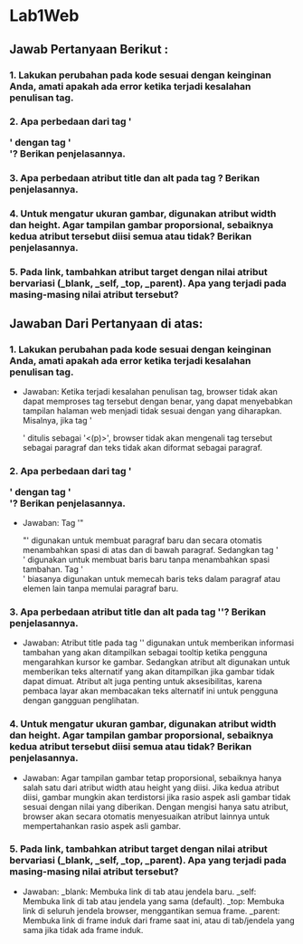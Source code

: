 # Lab1Web
## Jawab Pertanyaan Berikut :

### 1. Lakukan perubahan pada kode sesuai dengan keinginan Anda, amati apakah ada error ketika terjadi kesalahan penulisan tag.
### 2. Apa perbedaan dari tag '<p>' dengan tag '<br>'? Berikan penjelasannya.
### 3. Apa perbedaan atribut title dan alt pada tag <img>? Berikan penjelasannya.
### 4. Untuk mengatur ukuran gambar, digunakan atribut width dan height. Agar tampilan gambar proporsional, sebaiknya kedua atribut tersebut diisi semua atau tidak? Berikan penjelasannya.
### 5. Pada link, tambahkan atribut target dengan nilai atribut bervariasi (_blank, _self, _top, _parent). Apa yang terjadi pada masing-masing nilai atribut tersebut?

## Jawaban Dari Pertanyaan di atas:

### 1. Lakukan perubahan pada kode sesuai dengan keinginan Anda, amati apakah ada error ketika terjadi kesalahan penulisan tag. 

- Jawaban: Ketika terjadi kesalahan penulisan tag, browser tidak akan dapat memproses tag tersebut dengan benar, yang dapat menyebabkan tampilan halaman web menjadi tidak sesuai dengan yang diharapkan. Misalnya, jika tag '<p>' ditulis sebagai '<(p)>', browser tidak akan mengenali tag tersebut sebagai paragraf dan teks tidak akan diformat sebagai paragraf. 


### 2. Apa perbedaan dari tag '<p>' dengan tag '<br>'? Berikan penjelasannya.

- Jawaban: Tag '"<p>"' digunakan untuk membuat paragraf baru dan secara otomatis menambahkan spasi di atas dan di bawah paragraf. Sedangkan tag '<br>' digunakan untuk membuat baris baru tanpa menambahkan spasi tambahan. Tag '<br>' biasanya digunakan untuk memecah baris teks dalam paragraf atau elemen lain tanpa memulai paragraf baru.

### 3. Apa perbedaan atribut title dan alt pada tag '<img>'? Berikan penjelasannya.

- Jawaban: Atribut title pada tag '<img>' digunakan untuk memberikan informasi tambahan yang akan ditampilkan sebagai tooltip ketika pengguna mengarahkan kursor ke gambar. Sedangkan atribut alt digunakan untuk memberikan teks alternatif yang akan ditampilkan jika gambar tidak dapat dimuat. Atribut alt juga penting untuk aksesibilitas, karena pembaca layar akan membacakan teks alternatif ini untuk pengguna dengan gangguan penglihatan.

### 4. Untuk mengatur ukuran gambar, digunakan atribut width dan height. Agar tampilan gambar proporsional, sebaiknya kedua atribut tersebut diisi semua atau tidak? Berikan penjelasannya.

- Jawaban: Agar tampilan gambar tetap proporsional, sebaiknya hanya salah satu dari atribut width atau height yang diisi. Jika kedua atribut diisi, gambar mungkin akan terdistorsi jika rasio aspek asli gambar tidak sesuai dengan nilai yang diberikan. Dengan mengisi hanya satu atribut, browser akan secara otomatis menyesuaikan atribut lainnya untuk mempertahankan rasio aspek asli gambar.

### 5. Pada link, tambahkan atribut target dengan nilai atribut bervariasi (_blank, _self, _top, _parent). Apa yang terjadi pada masing-masing nilai atribut tersebut?

- Jawaban:
_blank: Membuka link di tab atau jendela baru.
_self: Membuka link di tab atau jendela yang sama (default).
_top: Membuka link di seluruh jendela browser, menggantikan semua frame.
_parent: Membuka link di frame induk dari frame saat ini, atau di tab/jendela yang sama jika tidak ada frame induk.
